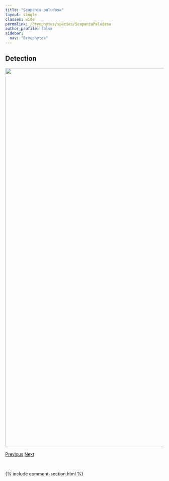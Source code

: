```yaml
---
title: "Scapania paludosa"
layout: single
classes: wide
permalink: /Bryophytes/species/ScapaniaPaludosa
author_profile: false
sidebar:
  nav: "Bryophytes"
---
```


<h2>Detection</h2>

<a href="https://drive.google.com/uc?export=view&id=1HVawIEPoemEaa5rZ5RSkqYXhmqUfTxEt">
<img src="https://drive.google.com/uc?export=view&id=1HVawIEPoemEaa5rZ5RSkqYXhmqUfTxEt" height = "1200" width = "800">
</a>


<a href="/DevelopmentWebsite/Bryophytes/species/ScapaniaPaludicola" class="pagination--pager" title="Scapania paludicola">Previous</a> <a href="/DevelopmentWebsite/Bryophytes/species/ScapaniaSubalpina" class="pagination--pager" title="Scapania subalpina">Next</a>

<p>&nbsp;</p>

{% include comment-section.html %}
